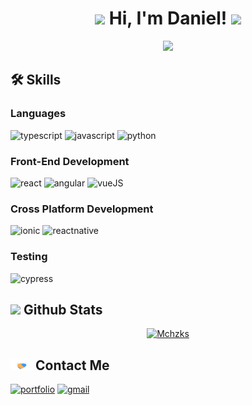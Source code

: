 <h1 align="center">
  <img src="https://media2.giphy.com/media/QssGEmpkyEOhBCb7e1/giphy.gif?cid=ecf05e47a0n3gi1bfqntqmob8g9aid1oyj2wr3ds3mg700bl&rid=giphy.gif" width ="25"> Hi, I'm Daniel! <img src="https://media2.giphy.com/media/QssGEmpkyEOhBCb7e1/giphy.gif?cid=ecf05e47a0n3gi1bfqntqmob8g9aid1oyj2wr3ds3mg700bl&rid=giphy.gif" width ="25">
</h1>

<p align="center">
  <a href="https://github.com/DenverCoder1/readme-typing-svg"><img src="https://readme-typing-svg.herokuapp.com?font=Time+New+Roman&color=F55442&size=25&center=true&vCenter=true&width=600&height=100&lines=Front-End+Developer,;DevOps+Specialist,;Database+Administrator,;UX/UI+Designer"></a>
</p>


## 🛠️ Skills

### Languages
![typescript](https://img.shields.io/badge/TypeScript-3178C6?style=for-the-badge&logo=typescript&logoColor=white)
![javascript](https://img.shields.io/badge/JavaScript-323330?style=for-the-badge&logo=javascript&logoColor=F7DF1E)
![python](https://img.shields.io/badge/Python-3776AB?style=for-the-badge&logo=python&logoColor=white)

### Front-End Development
![react](https://img.shields.io/badge/React-20232A?style=for-the-badge&logo=react&logoColor=61DAFB)
![angular](https://img.shields.io/badge/Angular-20232A?style=for-the-badge&logo=angular&logoColor=61DAFB)
![vueJS](https://img.shields.io/badge/VueJS-20232A?style=for-the-badge&logo=vuejs&logoColor=61DAFB)

### Cross Platform Development
![ionic](https://img.shields.io/badge/Ionic-28B6F6?style=for-the-badge&logo=ionic&logoColor=white)
![reactnative](https://img.shields.io/badge/ReactNative-2C2E3B?style=for-the-badge&logo=reactnative&logoColor=white)

### Testing
![cypress](https://img.shields.io/badge/Cypress-000000?style=for-the-badge&logo=cypress&logoColor=white)

## <img src="https://media.giphy.com/media/iY8CRBdQXODJSCERIr/giphy.gif" width="35"><b> Github Stats </b>
<div align="center">
  <a href="https://github.com/Mchzks/">
    <img src="https://github-readme-stats.vercel.app/api/top-langs/?username=Mchzks&layout=donut&show_icons=true&locale=en&layout=compact&line_height=20&title_color=F55442&icon_color=F55442&text_color=F55442&bg_color=000000" width="375" alt="Mchzks"/>
  </a>
</div>

## <img src="https://github.com/0xAbdulKhalid/0xAbdulKhalid/raw/main/assets/mdImages/handshake.gif" width="35"> Contact Me 
[![portfolio](https://img.shields.io/badge/Portfolio-5340ff?style=for-the-badge&logo=Google-chrome&logoColor=white)](https://daniel-villalobos.netlify.app/)
[![gmail](https://img.shields.io/badge/Gmail-D14836?style=for-the-badge&logo=Gmail&logoColor=white)](mailto:daniel.e.villalobos.f@gmail.com)
